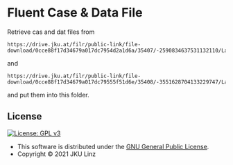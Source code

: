 # Fluent Case & Data File

Retrieve cas and dat files from 

	https://drive.jku.at/filr/public-link/file-download/0cce88f17d34679a017dc7954d2a1d6a/35407/-2590834637531132110/LabScale_FB.cas.h5

and

	https://drive.jku.at/filr/public-link/file-download/0cce88f17d34679a017dc79555f51d6e/35408/-3551628704133229747/LabScale_FB.dat.h5
	
and put them into this folder.

## License

[![License: GPL v3](https://img.shields.io/badge/License-GPL%20v3-blue.svg)](https://www.gnu.org/licenses/gpl-3.0.html)

- This software is distributed under the [GNU General Public License](https://www.gnu.org/licenses/gpl-3.0.html).
- Copyright © 2021 JKU Linz

